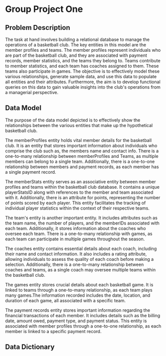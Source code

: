 # Group Project One


## Problem Description
The task at hand involves building a relational database to manage the operations of a basketball club. The key entities in this model are the member profiles and teams. The member profiles represent individuals who are part of the basketball club, and they are associated with payment records, member statistics, and the teams they belong to. Teams contribute to member statistics, and each team has coaches assigned to them. These teams also participate in games. The objective is to effectively model these various relationships, generate sample data, and use this data to populate all entities and their attributes. Furthermore, the aim is to develop functional queries on this data to gain valuable insights into the club's operations from a managerial perspective.

## Data Model
The purpose of the data model depicted is to effectively show the relationships between the various entities that make up the hypothetical basketball club. 

The memberProfiles entity holds vital member details for the basketball club. It is an entity that stores important information about individuals who comprise the club such as, the members name and contact info. There is a one-to-many relationship between memberProfiles and Teams, as multiple members can belong to a single team. Additionally, there is a one-to-one relationship between members and payment records, as each member has a single payment record.

The memberStats entity serves as an associative entity between member profiles and teams within the basketball club database. It contains a unique playerStatsID along with references to the member and team associated with it. Additionally, there is an attribute for points, representing the number of points scored by each player. This entity facilitates the tracking of individual player statistics within the context of their respective teams.

The team's entity is another important entity. It includes attributes such as the team name, the number of players, and the memberIDs associated with each team. Additionally, it stores information about the coaches who oversee each team. There is a one-to-many relationship with games, as each team can participate in multiple games throughout the season.

The coaches entity contains essential details about each coach, including their name and contact information. It also includes a rating attribute, allowing individuals to assess the quality of each coach before making a selection. Additionally, there is a one-to-many relationship between coaches and teams, as a single coach may oversee multiple teams within the basketball club.

The games entity stores crucial details about each basketball game. It is linked to teams through a one-to-many relationship, as each team plays many games.The information recorded includes the date, location, and duration of each game, all associated with a specific team.

The payment records entity stores important information regarding the financial transactions of each member. It includes details such as the billing date, amount owed, payment type, and payment status. This entity is associated with member profiles through a one-to-one relationship, as each member is linked to a specific payment record.

## Data Dictionary




